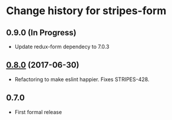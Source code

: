# Change history for stripes-form

## 0.9.0 (In Progress)
* Update redux-form dependecy to 7.0.3

## [0.8.0](https://github.com/folio-org/stripes-form/tree/v0.8.0) (2017-06-30)
* Refactoring to make eslint happier. Fixes STRIPES-428.

## 0.7.0
* First formal release
